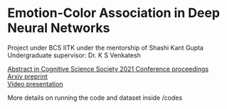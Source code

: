 # Emotion-Color Association in Deep Neural Networks
Project under BCS IITK under the mentorship of Shashi Kant Gupta<br />
Undergraduate supervisor: Dr. K S Venkatesh 

[Abstract in Cognitive Science Society 2021 Conference proceedings](https://escholarship.org/uc/item/4pj660d6) <br />
[Arxiv preprint](https://arxiv.org/abs/2011.11058) <br />
[Video presentation](https://www.youtube.com/watch?v=7lEkt6kF6hk&ab_channel=BCSIITK) <br />

More details on running the code and dataset inside /codes
